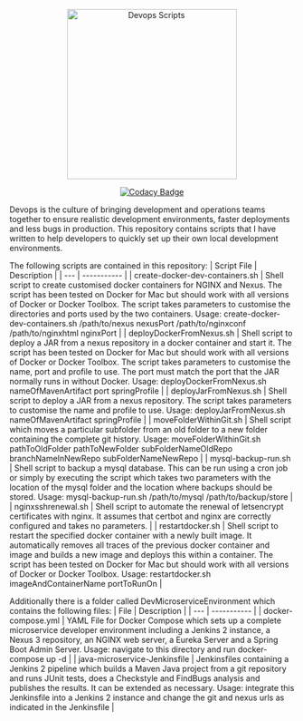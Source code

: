 <p align="center">
<img src="https://www.davelee.de/common/assets/img/portfolio/devops-logo-white.png" alt="Devops Scripts" width="300" height="300">
</p>

<p align=center><a href="https://app.codacy.com/manual/dave_33/devops-scripts?utm_source=github.com&utm_medium=referral&utm_content=daveajlee/devops-scripts&utm_campaign=Badge_Grade_Dashboard"><img src="https://api.codacy.com/project/badge/Grade/51dd130072b04844bc98fa7f019ae7d0" alt="Codacy Badge"> </a>
</p>

Devops is the culture of bringing development and operations teams together to ensure realistic development environments, faster deployments and less bugs in production. This repository contains scripts that I have written to help developers to quickly set up their own local development environments.

The following scripts are contained in this repository:
| Script File | Description |
| --- | ----------- |
| create-docker-dev-containers.sh | Shell script to create customised docker containers for NGINX and Nexus. The script has been tested on Docker for Mac but should work with all versions of Docker or Docker Toolbox. The script takes parameters to customise the directories and ports used by the two containers. Usage: create-docker-dev-containers.sh /path/to/nexus nexusPort /path/to/nginxconf /path/to/nginxhtml nginxPort |
| deployDockerFromNexus.sh | Shell script to deploy a JAR from a nexus repository in a docker container and start it. The script has been tested on Docker for Mac but should work with all versions of Docker or Docker Toolbox. The script takes parameters to customise the name, port and profile to use. The port must match the port that the JAR normally runs in without Docker. Usage: deployDockerFromNexus.sh nameOfMavenArtifact port springProfile |
| deployJarFromNexus.sh | Shell script to deploy a JAR from a nexus repository. The script takes parameters to customise the name and profile to use. Usage: deployJarFromNexus.sh nameOfMavenArtifact springProfile |
| moveFolderWithinGit.sh | Shell script which moves a particular subfolder from an old folder to a new folder containing the complete git history. Usage: moveFolderWithinGit.sh pathToOldFolder pathToNewFolder subFolderNameOldRepo branchNameInNewRepo subFolderNameNewRepo |
| mysql-backup-run.sh | Shell script to backup a mysql database. This can be run using a cron job or simply by executing the script which takes two parameters with the location of the mysql folder and the location where backups should be stored. Usage: mysql-backup-run.sh /path/to/mysql /path/to/backup/store |
| nginxsshrenewal.sh | Shell script to automate the renewal of letsencrypt certificates with nginx. It assumes that certbot and nginx are correctly configured and takes no parameters. |
| restartdocker.sh | Shell script to restart the specified docker container with a newly built image. It automatically removes all traces of the previous docker container and image and builds a new image and deploys this within a container. The script has been tested on Docker for Mac but should work with all versions of Docker or Docker Toolbox. Usage: restartdocker.sh imageAndContainerName portToRunOn |

Additionally there is a folder called DevMicroserviceEnvironment which contains the following files:
| File | Description |
| --- | ----------- |
| docker-compose.yml | YAML File for Docker Compose which sets up a complete microservice developer environment including a Jenkins 2 instance, a Nexus 3 repository, an NGINX web server, a Eureka Server and a Spring Boot Admin Server. Usage: navigate to this directory and run docker-compose up -d  |
| java-microservice-Jenkinsfile | Jenkinsfiles containing a Jenkins 2 pipeline which builds a Maven Java project from a git repository and runs JUnit tests, does a Checkstyle and FindBugs analysis and publishes the results. It can be extended as necessary. Usage: integrate this Jenkinsfile into a Jenkins 2 instance and change the git and nexus urls as indicated in the Jenkinsfile |
